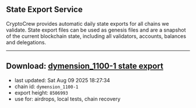 ## State Export Service
CryptoCrew provides automatic daily state exports for all chains we validate. State export files can be used as genesis files and are a snapshot of the current blockchain state, including all validators, accounts, balances and delegations.

---
**Download: [dymension_1100-1 state export](https://dl-eu2.ccvalidators.com/SERVICE/dymension/dymension_1100-1_export_8506993.json)**
---

- last updated: Sat Aug 09 2025 18:27:34
- chain id: `dymension_1100-1`
- export height: `8506993`
- use for: airdrops, local tests, chain recovery
